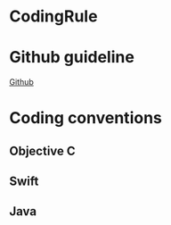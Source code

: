 # CodingRule

# Github guideline
[Github](https://github.com/oNguyenVanHung/CodingRule/blob/master/Github.md)
# Coding conventions
## Objective C
## Swift
## Java
